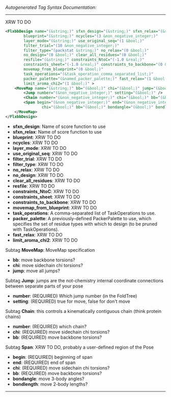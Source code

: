 <!-- THIS IS AN AUTOGENERATED FILE: Don't edit it directly, instead change the schema definition in the code itself. -->

_Autogenerated Tag Syntax Documentation:_

---
XRW TO DO

```xml
<FlxbbDesign name="(&string;)" sfxn_design="(&string;)" sfxn_relax="(&string;)"
        blueprint="(&string;)" ncycles="(3 &non_negative_integer;)"
        layer_mode="(&string;)" use_original_seq="(1 &bool;)"
        filter_trial="(10 &non_negative_integer;)"
        filter_type="(packstat &string;)" no_relax="(0 &bool;)"
        no_design="(0 &bool;)" clear_all_residues="(0 &bool;)"
        resfile="(&string;)" constraints_NtoC="(-1.0 &real;)"
        constraints_sheet="(-1.0 &real;)" constraints_to_backbone="(0 &bool;)"
        movemap_from_blueprint="(0 &bool;)"
        task_operations="(&task_operation_comma_separated_list;)"
        packer_palette="(&named_packer_palette;)" fast_relax="(1 &bool;)"
        limit_aroma_chi2="(1 &bool;)" >
    <MoveMap name="(&string;)" bb="(&bool;)" chi="(&bool;)" jump="(&bool;)" >
        <Jump number="(&non_negative_integer;)" setting="(&bool;)" />
        <Chain number="(&non_negative_integer;)" chi="(&bool;)" bb="(&bool;)" />
        <Span begin="(&non_negative_integer;)" end="(&non_negative_integer;)"
                chi="(&bool;)" bb="(&bool;)" bondangle="(&bool;)" bondlength="(&bool;)" />
    </MoveMap>
</FlxbbDesign>
```

-   **sfxn_design**: Name of score function to use
-   **sfxn_relax**: Name of score function to use
-   **blueprint**: XRW TO DO
-   **ncycles**: XRW TO DO
-   **layer_mode**: XRW TO DO
-   **use_original_seq**: XRW TO DO
-   **filter_trial**: XRW TO DO
-   **filter_type**: XRW TO DO
-   **no_relax**: XRW TO DO
-   **no_design**: XRW TO DO
-   **clear_all_residues**: XRW TO DO
-   **resfile**: XRW TO DO
-   **constraints_NtoC**: XRW TO DO
-   **constraints_sheet**: XRW TO DO
-   **constraints_to_backbone**: XRW TO DO
-   **movemap_from_blueprint**: XRW TO DO
-   **task_operations**: A comma-separated list of TaskOperations to use.
-   **packer_palette**: A previously-defined PackerPalette to use, which specifies the set of residue types with which to design (to be pruned with TaskOperations).
-   **fast_relax**: XRW TO DO
-   **limit_aroma_chi2**: XRW TO DO


Subtag **MoveMap**:   MoveMap specification

-   **bb**: move backbone torsions?
-   **chi**: move sidechain chi torsions?
-   **jump**: move all jumps?


Subtag **Jump**:   jumps are the not-chemistry internal coordinate connections between separate parts of your pose

-   **number**: (REQUIRED) Which jump number (in the FoldTree)
-   **setting**: (REQUIRED) true for move, false for don't move

Subtag **Chain**:   this controls a kinematically contiguous chain (think protein chains)

-   **number**: (REQUIRED) which chain?
-   **chi**: (REQUIRED) move sidechain chi torsions?
-   **bb**: (REQUIRED) move backbone torsions?

Subtag **Span**:   XRW TO DO, probably a user-defined region of the Pose

-   **begin**: (REQUIRED) beginning of span
-   **end**: (REQUIRED) end of span
-   **chi**: (REQUIRED) move sidechain chi torsions?
-   **bb**: (REQUIRED) move backbone torsions?
-   **bondangle**: move 3-body angles?
-   **bondlength**: move 2-body lengths?

---
